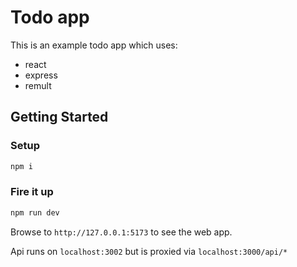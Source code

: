# Todo app
This is an example todo app which uses:
* react
* express
* remult

## Getting Started
### Setup
```sh
npm i
```

### Fire it up
```sh
npm run dev
```

Browse to `http://127.0.0.1:5173` to see the web app.

Api runs on `localhost:3002` but is proxied via `localhost:3000/api/*`

